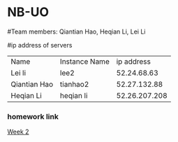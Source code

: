 # NB-UO
#Team members:
Qiantian Hao, Heqian Li, Lei Li

#ip address of servers
<table>
	<tr>
		<td>Name</td>
		<td>Instance Name</td>
		<td>ip address</td>
	</tr>
	<tr>
		<td>Lei li</td>
		<td>lee2</td>
		<td>52.24.68.63</td>
	</tr>
	<tr>
		<td>Qiantian Hao</td>
		<td>tianhao2</td>
		<td>52.27.132.88</td>
	</tr>
	<tr>
		<td>Heqian Li</td>	
		<td>heqian li</td>
		<td>52.26.207.208</td>
	</tr>
</table>

<h3>homework link</h3>
<a href="https://github.com/cis399-2015-team/NB-UO/tree/master/Week2">Week 2</a>

